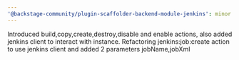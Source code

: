 ```yaml
---
'@backstage-community/plugin-scaffolder-backend-module-jenkins': minor
---
```


Introduced build,copy,create,destroy,disable and enable actions, also added jenkins client to interact with instance. Refactoring jenkins:job:create action to use jenkins client and added 2 parameters jobName,jobXml
